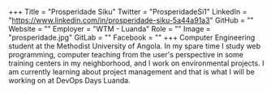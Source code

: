 +++
Title = "Prosperidade Siku"
Twitter = "ProsperidadeSi1"
LinkedIn = "https://www.linkedin.com/in/prosperidade-siku-5a44a91a3"
GitHub = ""
Website = ""
Employer = "WTM - Luanda"
Role = ""
Image = "prosperidade.jpg"
GitLab = ""
Facebook = ""
+++
Computer Engineering student at the Methodist University of Angola. In my spare time I study web programming, computer teaching from the user&#39;s perspective in some training centers in my neighborhood, and I work on environmental projects. I am currently learning about project management and that is what I will be working on at DevOps Days Luanda.
